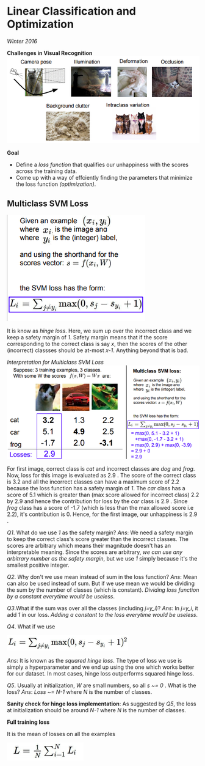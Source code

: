 # Linear Classification and Optimization

*Winter 2016*

**Challenges in Visual Recognition**
![1](/lectures/img/lec_3/1.png)

**Goal**

* Define a *loss function* that qualifies our unhappiness with the scores across the training data.
* Come up with a way of effciently finding the parameters that minimize the loss function *(optimization)*.

## Multiclass SVM Loss
![2](/lectures/img/lec_3/2.png)

It is know as *hinge loss*. Here, we sum up over the incorrect class and we keep a safety margin of *1*. Safety margin means that if the score corresponding to the correct class is say *x*, then the scores of the other (incorrect) classses should be at-most *x-1*. Anything beyond that is bad.

*Interpretation for Multiclass SVM Loss*
![3](/lectures/img/lec_3/3.png)

For first image, correct class is *cat* and incorrect classes are *dog* and *frog*. Now, loss for this image is evaluated as 2.9 . The score of the correct class is 3.2 and all the incorrect classes can have a maximum score of 2.2 because the loss function has a safety margin of *1*. The *car* class has a score of 5.1 which is greater than (max score allowed for incorrect class) 2.2 by 2.9 and hence the contribution for loss by the *car* class is 2.9 . Since *frog* class has a score of -1.7 (which is less than the max allowed score i.e 2.2), it's contribution is 0. Hence, for the first image, our unhappiness is 2.9 .

*Q1*. What do we use *1* as the safety margin?
*Ans*: We need a safety margin to keep the correct class's score greater than the incorrect classes. The scores are arbitrary which means their magnitude doesn't has an interpretable meaning. Since the scores are arbitrary, *we can use any arbitrary number as the safety margin*, but we use *1* simply because it's the smallest positive integer.

*Q2*. Why don't we use mean instead of sum in the loss function?
*Ans*: Mean can also be used instead of sum. But if we use mean we would be dividing the sum by the number of classes (which is constant). *Dividing loss function by a constant everytime would be useless*.

*Q3*.What if the sum was over all the classes (including *j=y_i*)?
*Ans*: In *j=y_i*, it add *1* in our loss. *Adding a constant to the loss everytime would be useless*.

*Q4*. What if we use

![4](/lectures/img/lec_3/4.png)

*Ans*: It is known as the *squared hinge loss*. The type of loss we use is simply a hyperparameter and we end up using the one which works better for our dataset. In most cases, hinge loss outperforms squared hinge loss.

*Q5*. Usually at initialization, *W* are small numbers, so all *s ~= 0* . What is the loss?
*Ans*: *Loss ~= N-1* where *N* is the number of classes.

**Sanity check for hinge loss implementation**: As suggested by *Q5*, the loss at initialization should be around *N-1* where *N* is the number of classes.

**Full training loss**

It is the mean of losses on all the examples

![5](/lectures/img/lec_3/5.png)
